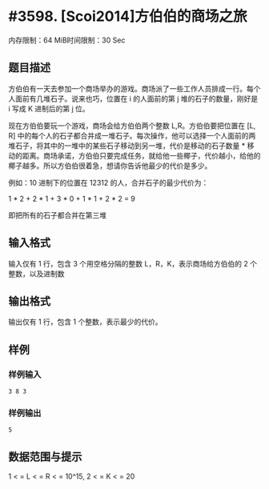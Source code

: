 # #3598. [Scoi2014]方伯伯的商场之旅

内存限制：64 MiB时间限制：30 Sec

## 题目描述

方伯伯有一天去参加一个商场举办的游戏。商场派了一些工作人员排成一行。每个人面前有几堆石子。说来也巧，位置在 i 的人面前的第 j 堆的石子的数量，刚好是 i 写成 K 进制后的第 j 位。

现在方伯伯要玩一个游戏，商场会给方伯伯两个整数 L,R。方伯伯要把位置在 [L, R] 中的每个人的石子都合并成一堆石子。每次操作，他可以选择一个人面前的两堆石子，将其中的一堆中的某些石子移动到另一堆，代价是移动的石子数量 * 移动的距离。商场承诺，方伯伯只要完成任务，就给他一些椰子，代价越小，给他的椰子越多。所以方伯伯很着急，想请你告诉他最少的代价是多少。

例如：10 进制下的位置在 12312 的人，合并石子的最少代价为：

1 * 2 + 2 * 1 + 3 * 0 + 1 * 1 + 2 * 2 = 9

即把所有的石子都合并在第三堆

## 输入格式

输入仅有 1 行，包含 3 个用空格分隔的整数 L，R，K，表示商场给方伯伯的 2 个整数，以及进制数

## 输出格式

 输出仅有 1 行，包含 1 个整数，表示最少的代价。

## 样例

### 样例输入

    
    3 8 3
    

### 样例输出

    
    5
    

## 数据范围与提示

 1 < =  L < =  R < =  10^15, 2 < =  K < =  20
